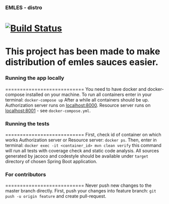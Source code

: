 ### EMLES - distro
[![Build Status](https://travis-ci.org/darmar9287/emles-distro.svg?branch=master)](https://travis-ci.org/darmar9287/emles-distro)
===========================
This project has been made to make distribution of emles sauces easier.
===========================
### Running the app locally
===========================
You need to have docker and docker-compose installed on your machine.
To run all containers enter in your terminal:
    `docker-compose up`
After a while all containers should be up.
Authorization server runs on [localhost:8000](http://localhost:8000).
Resource server runs on [localhost:8001](http://localhost:8001) - see `docker-compose.yml`.
### Running the tests
===========================
First, check id of container on which works Authorization server or Resource server:
`docker ps`. Then, enter in terminal:
`docker exec -it <container_id> mvn clean verify`
this command will run all tests with coverage check and static code analysis. All sources generated by jacoco and codestyle should be available under `target` directory of chosen Spring Boot application.
### For contributors
===========================
Never push new changes to the master branch directly. First, push your changes into feature branch:
`git push -u origin feature` and create pull-request.